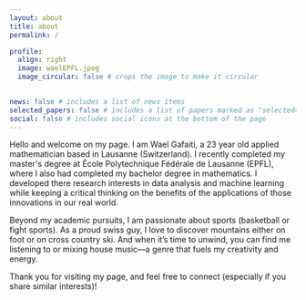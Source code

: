 ```yaml
---
layout: about
title: about
permalink: /

profile:
  align: right
  image: waelEPFL.jpeg
  image_circular: false # crops the image to make it circular
  

news: false # includes a list of news items
selected_papers: false # includes a list of papers marked as "selected={true}"
social: false # includes social icons at the bottom of the page
---
```


Hello and welcome on my page. I am Wael Gafaiti, a 23 year old applied mathematician based in Lausanne (Switzerland). I recently completed my master's degree at École Polytechnique Fédérale de Lausanne (EPFL), where I also had completed my bachelor degree in mathematics. I developed there research interests in data analysis and machine learning while keeping a critical thinking on the benefits of the applications of those innovations in our real world.

Beyond my academic pursuits, I am passionate about sports (basketball or fight sports). As a proud swiss guy, I love to discover mountains either on foot or on cross country ski. And when it’s time to unwind, you can find me listening to or mixing house music—a genre that fuels my creativity and energy.

Thank you for visiting my page, and feel free to connect (especially if you share similar interests)!